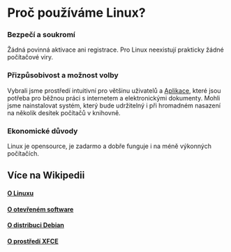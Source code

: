 # Proč používáme Linux?

### Bezpečí a soukromí
Žádná povinná aktivace ani registrace. Pro Linux neexistují prakticky žádné počítačové viry.


### Přizpůsobivost a možnost volby
Vybrali jsme prostředí intuitivní pro většinu uživatelů a [Aplikace](/cs/aplikace), které jsou potřeba pro běžnou práci s internetem a elektronickými dokumenty. 
Mohli jsme nainstalovat systém, který bude udržitelný i při hromadném nasazení na několik desítek počítačů v knihovně.

### Ekonomické důvody
Linux je opensource, je zadarmo a dobře funguje i na méně výkonných počítačích.

## Více na Wikipedii

#### [O Linuxu](https://cs.wikipedia.org/wiki/Linux)
#### [O otevřeném software](https://cs.wikipedia.org/wiki/Otev%C5%99en%C3%BD_software)
#### [O distribuci Debian](https://cs.wikipedia.org/wiki/Debian)
#### [O prostředí XFCE](https://cs.wikipedia.org/wiki/Xfce)